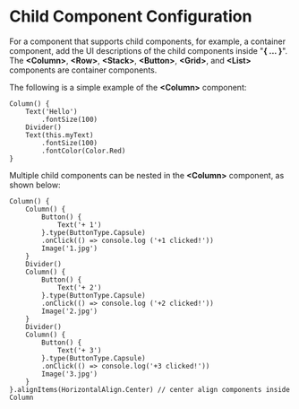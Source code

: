 # Child Component Configuration<a name="EN-US_TOPIC_0000001157228875"></a>

For a component that supports child components, for example, a container component, add the UI descriptions of the child components inside "**\{ ... \}**". The  **<Column\>**,  **<Row\>**,  **<Stack\>**,  **<Button\>**,  **<Grid\>**, and  **<List\>**  components are container components.

The following is a simple example of the  **<Column\>**  component:

```
Column() {
    Text('Hello')
        .fontSize(100)
    Divider()
    Text(this.myText)
        .fontSize(100)
        .fontColor(Color.Red)
}
```

Multiple child components can be nested in the  **<Column\>**  component, as shown below:

```
Column() {
    Column() {
        Button() {
            Text('+ 1')
        }.type(ButtonType.Capsule)
        .onClick(() => console.log ('+1 clicked!'))
        Image('1.jpg')
    }
    Divider()
    Column() {
        Button() {
            Text('+ 2')
        }.type(ButtonType.Capsule)
        .onClick(() => console.log ('+2 clicked!'))
        Image('2.jpg')
    }
    Divider()
    Column() {
        Button() {
            Text('+ 3')
        }.type(ButtonType.Capsule)
        .onClick(() => console.log('+3 clicked!'))
        Image('3.jpg')
    }
}.alignItems(HorizontalAlign.Center) // center align components inside Column
```

